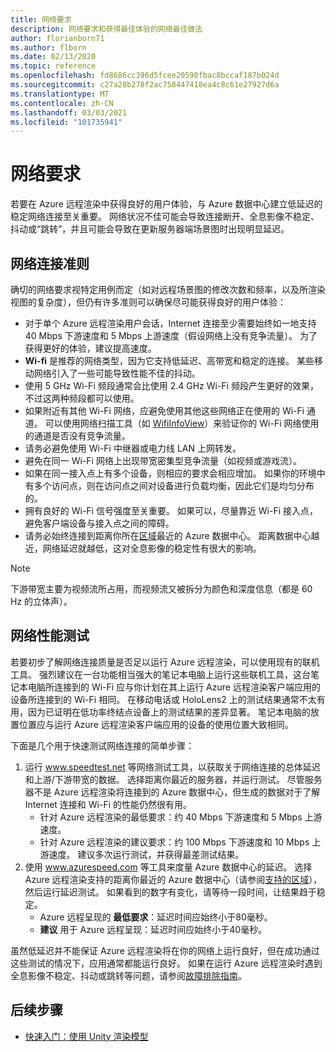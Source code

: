 ```yaml
---
title: 网络要求
description: 网络要求和获得最佳体验的网络最佳做法
author: florianborn71
ms.author: flborn
ms.date: 02/13/2020
ms.topic: reference
ms.openlocfilehash: fd8686cc396d5fcee20590fbac8bccaf187b024d
ms.sourcegitcommit: c27a20b278f2ac758447418ea4c8c61e27927d6a
ms.translationtype: MT
ms.contentlocale: zh-CN
ms.lasthandoff: 03/03/2021
ms.locfileid: "101735941"
---
```

# <a name="network-requirements"></a>网络要求

若要在 Azure 远程渲染中获得良好的用户体验，与 Azure 数据中心建立低延迟的稳定网络连接至关重要。 网络状况不佳可能会导致连接断开、全息影像不稳定、抖动或“跳转”，并且可能会导致在更新服务器端场景图时出现明显延迟。

## <a name="guidelines-for-network-connectivity"></a>网络连接准则

确切的网络要求视特定用例而定（如对远程场景图的修改次数和频率，以及所渲染视图的复杂度），但仍有许多准则可以确保尽可能获得良好的用户体验：

* 对于单个 Azure 远程渲染用户会话，Internet 连接至少需要始终如一地支持 40 Mbps 下游速度和 5 Mbps 上游速度（假设网络上没有竞争流量）。 为了获得更好的体验，建议提高速度。 
* **Wi-fi** 是推荐的网络类型，因为它支持低延迟、高带宽和稳定的连接。 某些移动网络引入了一些可能导致性能不佳的抖动。 
* 使用 5 GHz Wi-Fi 频段通常会比使用 2.4 GHz Wi-Fi 频段产生更好的效果，不过这两种频段都可以使用。
* 如果附近有其他 Wi-Fi 网络，应避免使用其他这些网络正在使用的 Wi-Fi 通道。 可以使用网络扫描工具（如 [WifiInfoView](https://www.nirsoft.net/utils/wifi_information_view.html)）来验证你的 Wi-Fi 网络使用的通道是否没有竞争流量。
* 请务必避免使用 Wi-Fi 中继器或电力线 LAN 上网转发。
* 避免在同一 Wi-Fi 网络上出现带宽密集型竞争流量（如视频或游戏流）。
* 如果在同一接入点上有多个设备，则相应的要求会相应增加。 如果你的环境中有多个访问点，则在访问点之间对设备进行负载均衡，因此它们是均匀分布的。
* 拥有良好的 Wi-Fi 信号强度至关重要。 如果可以，尽量靠近 Wi-Fi 接入点，避免客户端设备与接入点之间的障碍。
* 请务必始终连接到距离你所在[区域](regions.md)最近的 Azure 数据中心。 距离数据中心越近，网络延迟就越低，这对全息影像的稳定性有很大的影响。

> [!NOTE]
> 下游带宽主要为视频流所占用，而视频流又被拆分为颜色和深度信息（都是 60 Hz 的立体声）。

## <a name="network-performance-tests"></a>网络性能测试

若要初步了解网络连接质量是否足以运行 Azure 远程渲染，可以使用现有的联机工具。 强烈建议在一台功能相当强大的笔记本电脑上运行这些联机工具，这台笔记本电脑所连接到的 Wi-Fi 应与你计划在其上运行 Azure 远程渲染客户端应用的设备所连接到的 Wi-Fi 相同。 在移动电话或 HoloLens2 上的测试结果通常不太有用，因为已证明在低功率终结点设备上的测试结果的差异显著。 笔记本电脑的放置位置应与运行 Azure 远程渲染客户端应用的设备的使用位置大致相同。

下面是几个用于快速测试网络连接的简单步骤：

1. 运行 www.speedtest.net 等网络测试工具，以获取关于网络连接的总体延迟和上游/下游带宽的数据。
选择距离你最近的服务器，并运行测试。 尽管服务器不是 Azure 远程渲染将连接到的 Azure 数据中心，但生成的数据对于了解 Internet 连接和 Wi-Fi 的性能仍然很有用。
   * 针对 Azure 远程渲染的最低要求：约 40 Mbps 下游速度和 5 Mbps 上游速度。
   * 针对 Azure 远程渲染的建议要求：约 100 Mbps 下游速度和 10 Mbps 上游速度。
建议多次运行测试，并获得最差测试结果。
1. 使用 www.azurespeed.com 等工具来度量 Azure 数据中心的延迟。 选择 Azure 远程渲染支持的距离你最近的 Azure 数据中心（请参阅[支持的区域](regions.md)），然后运行延迟测试。 如果看到的数字有变化，请等待一段时间，让结果趋于稳定。
   * Azure 远程呈现的 **最低要求**：延迟时间应始终小于80毫秒。
   * **建议** 用于 Azure 远程呈现：延迟时间应始终小于40毫秒。

虽然低延迟并不能保证 Azure 远程渲染将在你的网络上运行良好，但在成功通过这些测试的情况下，应用通常都能运行良好。
如果在运行 Azure 远程渲染时遇到全息影像不稳定、抖动或跳转等问题，请参阅[故障排除指南](../resources/troubleshoot.md)。

## <a name="next-steps"></a>后续步骤

* [快速入门：使用 Unity 渲染模型](../quickstarts/render-model.md)
